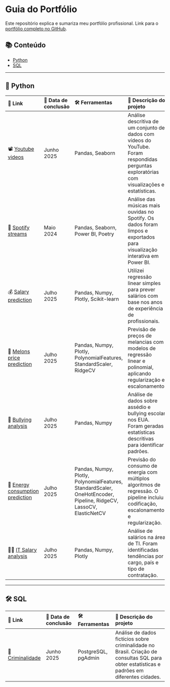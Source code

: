# Guia do Portfólio
Este repositório explica e sumariza meu portfólio profissional. Link para o [portfólio completo no GitHub](https://github.com/Dnklht/Portfolio).

## 📚 Conteúdo
- [Python](#python)
- [SQL](#sql)

---

## 🐍 Python

| 📎 Link | 📅 Data de conclusão | 🛠️ Ferramentas | 📝 Descrição do projeto |
|:----------------|:--------------------|:------------|:----------------------------|
| 📽️ [Youtube videos](https://github.com/Dnklht/Portifolio/tree/main/Python/Youtube%20videos%20project) | Junho 2025 | Pandas, Seaborn | Análise descritiva de um conjunto de dados com vídeos do YouTube. Foram respondidas perguntas exploratórias com visualizações e estatísticas. |
| 🎵 [Spotify streams](https://github.com/Dnklht/Portifolio/tree/main/Python/Spotify%20project) | Maio 2024 | Pandas, Seaborn, Power BI, Poetry | Análise das músicas mais ouvidas no Spotify. Os dados foram limpos e exportados para visualização interativa em Power BI. |
| 💰 [Salary prediction](https://github.com/Dnklht/Portfolio/tree/main/Python/Salary%20Predict%20with%20Simple%20Linear%20Regretion%20project) | Julho 2025 | Pandas, Numpy, Plotly, Scikit-learn | Utilizei regressão linear simples para prever salários com base nos anos de experiência de profissionais. |
| 🍈 [Melons price prediction](https://github.com/Dnklht/Portfolio/tree/main/Python/Melon%20prices%20Simple%20Linear%20Regression%20project) | Julho 2025 | Pandas, Numpy, Plotly, PolynomialFeatures, StandardScaler, RidgeCV | Previsão de preços de melancias com modelos de regressão linear e polinomial, aplicando regularização e escalonamento. |
| 🚩 [Bullying analysis](https://github.com/Dnklht/Portfolio/tree/main/Python/Harass%20or%20Bully%20in%20EUA%20project) | Julho 2025 | Pandas, Numpy | Análise de dados sobre assédio e bullying escolar nos EUA. Foram geradas estatísticas descritivas para identificar padrões. |
| 🔋 [Energy consumption prediction](https://github.com/Dnklht/Portfolio/tree/main/Python/Energy%20consumption%20Linear%20Regression%20project) | Julho 2025 | Pandas, Numpy, Plotly, PolynomialFeatures, StandardScaler, OneHotEncoder, Pipeline, RidgeCV, LassoCV, ElasticNetCV | Previsão do consumo de energia com múltiplos algoritmos de regressão. O pipeline incluiu codificação, escalonamento e regularização. |
| 🧑‍💻 [IT Salary analysis](https://github.com/Dnklht/Portfolio/tree/main/Python/Salaries%20in%20IT%20project) | Julho 2025 | Pandas, Numpy, Plotly | Análise de salários na área de TI. Foram identificadas tendências por cargo, país e tipo de contratação. |

---

## 🛠️ SQL

| 📎 Link | 📅 Data de conclusão | 🛠️ Ferramentas | 📝 Descrição do projeto |
|:----------------|:--------------------|:------------|:----------------------------|
| 🔫 [Criminalidade](https://github.com/Dnklht/Portfolio/tree/main/SQL/Criminalidade%20projeto) | Junho 2025 | PostgreSQL, pgAdmin | Análise de dados fictícios sobre criminalidade no Brasil. Criação de consultas SQL para obter estatísticas e padrões em diferentes cidades. |
